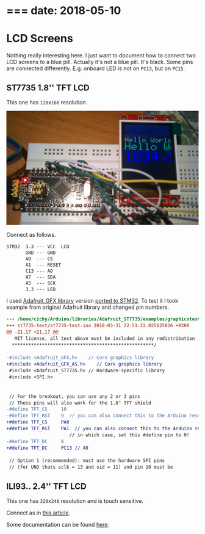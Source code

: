 ===
date: 2018-05-10
===
# LCD Screens

Nothing really interesting here. I just want to document how to connect two
LCD screens to a blue pill. Actually it's not a blue pill. It's black.
Some pins are connected differently. E.g. onboard LED is not on `PC13`,
but on `PC15`.

## ST7735 1.8'' TFT LCD

This one has `128`x`160` resolution.

![1.8'' LCD](007-1.jpg)

Connect as follows.

```
STM32  3.3 --- VCC  LCD
       GND --- GND
       AO  --- CS
       A1  --- RESET
       C13 --- AO
       A7  --- SDA
       A5  --- SCK
       3.3 --- LED
```

I used [Adafruit_GFX library](https://github.com/adafruit/Adafruit-GFX-Library)
version [ported to STM32](https://github.com/rogerclarkmelbourne/Arduino_STM32/tree/master/STM32F1/libraries/Adafruit_GFX_AS).
To test it I took example from original Adafruit library and changed pin numbers.

```diff
--- /home/cichy/Arduino/libraries/Adafruit_ST7735/examples/graphicstest/graphicstest.ino	2018-03-30 22:13:14.870036019 +0200
+++ st7735-test/st7735-test.ino	2018-03-31 22:51:22.025625036 +0200
@@ -21,17 +21,17 @@
   MIT license, all text above must be included in any redistribution
  ****************************************************/

-#include <Adafruit_GFX.h>    // Core graphics library
+#include <Adafruit_GFX_AS.h>    // Core graphics library
 #include <Adafruit_ST7735.h> // Hardware-specific library
 #include <SPI.h>


 // For the breakout, you can use any 2 or 3 pins
 // These pins will also work for the 1.8" TFT shield
-#define TFT_CS     10
-#define TFT_RST    9  // you can also connect this to the Arduino reset
+#define TFT_CS     PA0
+#define TFT_RST    PA1  // you can also connect this to the Arduino reset
                       // in which case, set this #define pin to 0!
-#define TFT_DC     8
+#define TFT_DC     PC13 // A0

 // Option 1 (recommended): must use the hardware SPI pins
 // (for UNO thats sclk = 13 and sid = 11) and pin 10 must be
```

## ILI93.. 2.4'' TFT LCD

This one has `320`x`240` resolution and is touch sensitive.

Connect as in [this article](https://www.instructables.com/id/Fast-Portable-and-Affordable-Oscilloscope-and-Indu/).

Some documentation can be found [here](http://misc.ws/2013/11/08/touch-screen-shield-for-arduino-uno/).
